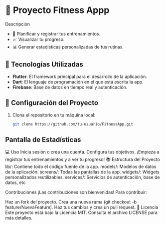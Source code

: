 # 🌟 Proyecto Fitness Appp

Descripcion

- 📅 Planificar y registrar tus entrenamientos.
- 📈 Visualizar tu progreso.
- 📊 Generar estadísticas personalizadas de tus rutinas.

## 🚀 Tecnologías Utilizadas

- **Flutter**: El framework principal para el desarrollo de la aplicación.
- **Dart**: El lenguaje de programación en el que está escrita la app.
- **Firebase**: Base de datos en tiempo real y autenticación.

## 🔧 Configuración del Proyecto

1. Clona el repositorio en tu máquina local:
   ```bash
   git clone https://github.com/tu-usuario/FitnessApp.git


## Pantalla de Estadísticas

💻 Uso
Inicia sesión o crea una cuenta.
Configura tus objetivos.
¡Empieza a registrar tus entrenamientos y a ver tu progreso!
📚 Estructura del Proyecto
lib/: Contiene todo el código fuente de la app.
models/: Modelos de datos de la aplicación.
screens/: Todas las pantallas de la app.
widgets/: Widgets personalizados reutilizables.
services/: Servicios de autenticación, base de datos, etc

Contribuciones
¡Las contribuciones son bienvenidas! Para contribuir:

Haz un fork del proyecto.
Crea una nueva rama (git checkout -b feature/NuevaFeature).
Haz tus cambios y crea un pull request.
📄 Licencia
Este proyecto está bajo la Licencia MIT. Consulta el archivo LICENSE para más detalles.

